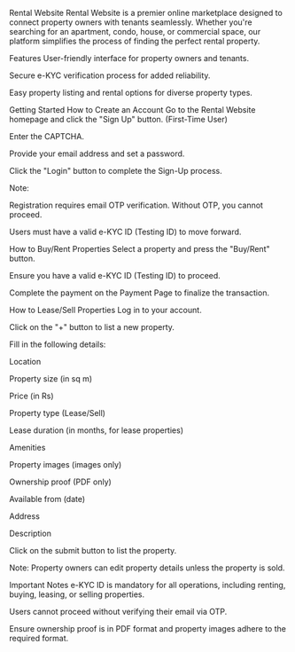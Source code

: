 Rental Website
Rental Website is a premier online marketplace designed to connect property owners with tenants seamlessly. Whether you're searching for an apartment, condo, house, or commercial space, our platform simplifies the process of finding the perfect rental property.

Features
User-friendly interface for property owners and tenants.

Secure e-KYC verification process for added reliability.

Easy property listing and rental options for diverse property types.

Getting Started
How to Create an Account
Go to the Rental Website homepage and click the "Sign Up" button. (First-Time User)

Enter the CAPTCHA.

Provide your email address and set a password.

Click the "Login" button to complete the Sign-Up process.

Note:

Registration requires email OTP verification. Without OTP, you cannot proceed.

Users must have a valid e-KYC ID (Testing ID) to move forward.

How to Buy/Rent Properties
Select a property and press the "Buy/Rent" button.

Ensure you have a valid e-KYC ID (Testing ID) to proceed.

Complete the payment on the Payment Page to finalize the transaction.

How to Lease/Sell Properties
Log in to your account.

Click on the "+" button to list a new property.

Fill in the following details:

Location

Property size (in sq m)

Price (in Rs)

Property type (Lease/Sell)

Lease duration (in months, for lease properties)

Amenities

Property images (images only)

Ownership proof (PDF only)

Available from (date)

Address

Description

Click on the submit button to list the property.

Note: Property owners can edit property details unless the property is sold.

Important Notes
e-KYC ID is mandatory for all operations, including renting, buying, leasing, or selling properties.

Users cannot proceed without verifying their email via OTP.

Ensure ownership proof is in PDF format and property images adhere to the required format.
